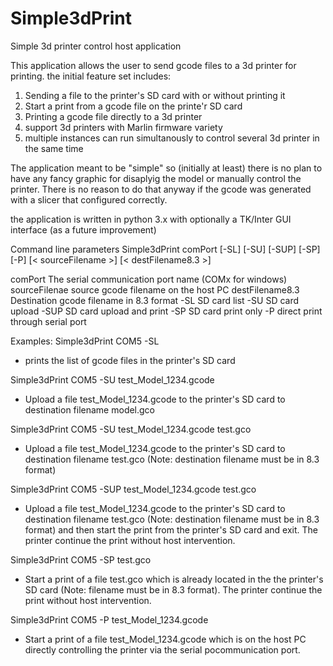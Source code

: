 # Simple3dPrint
Simple 3d printer control host application

This application allows the user to send gcode files to a 3d printer for printing.
the initial feature set includes:
1. Sending a file to the printer's SD card with or without printing it
2. Start a print from a gcode file on the printe'r SD card
3. Printing a gcode file directly to a 3d printer 
4. support 3d printers with Marlin firmware variety
5. multiple instances can run simultanously to control several 3d printer in the same time

The application meant to be "simple" so (initially at least) there is no plan to have any fancy graphic for disaplyig the model or manually control the printer. There is no reason to do that anyway if the gcode was generated with a slicer that configured correctly.

the application is written in python 3.x with optionally a TK/Inter GUI interface (as a future improvement)

Command line parameters
Simple3dPrint comPort [-SL] [-SU] [-SUP] [-SP] [-P] [< sourceFilename >] [< destFilename8.3 >]

comPort           The serial communication port name (COMx for windows)
sourceFilenae     source gcode filename on the host PC
destFilename8.3   Destination gcode filename in 8.3 format
-SL               SD card list
-SU               SD card upload
-SUP              SD card upload and print
-SP               SD card print only
-P                direct print through serial port

Examples:
Simple3dPrint COM5 -SL                                  
- prints the list of gcode files in the printer's SD card

Simple3dPrint COM5 -SU test_Model_1234.gcode            
- Upload a file test_Model_1234.gcode to the printer's SD card to destination filename model.gco

Simple3dPrint COM5 -SU test_Model_1234.gcode test.gco          
- Upload a file test_Model_1234.gcode to the printer's SD card to destination filename test.gco (Note: destination filename must be in 8.3 format)

Simple3dPrint COM5 -SUP test_Model_1234.gcode test.gco          
- Upload a file test_Model_1234.gcode to the printer's SD card to destination filename test.gco (Note: destination filename must be in 8.3 format) and then start the print from   the printer's SD card and exit. The printer continue the print without host intervention.

Simple3dPrint COM5 -SP test.gco          
- Start a print of a file test.gco which is already located in the the printer's SD card (Note: filename must be in 8.3 format). The printer continue the print without host intervention.

Simple3dPrint COM5 -P test_Model_1234.gcode            
- Start a print of a file test_Model_1234.gcode which is on the host PC directly controlling the printer via the serial pocommunication port.






